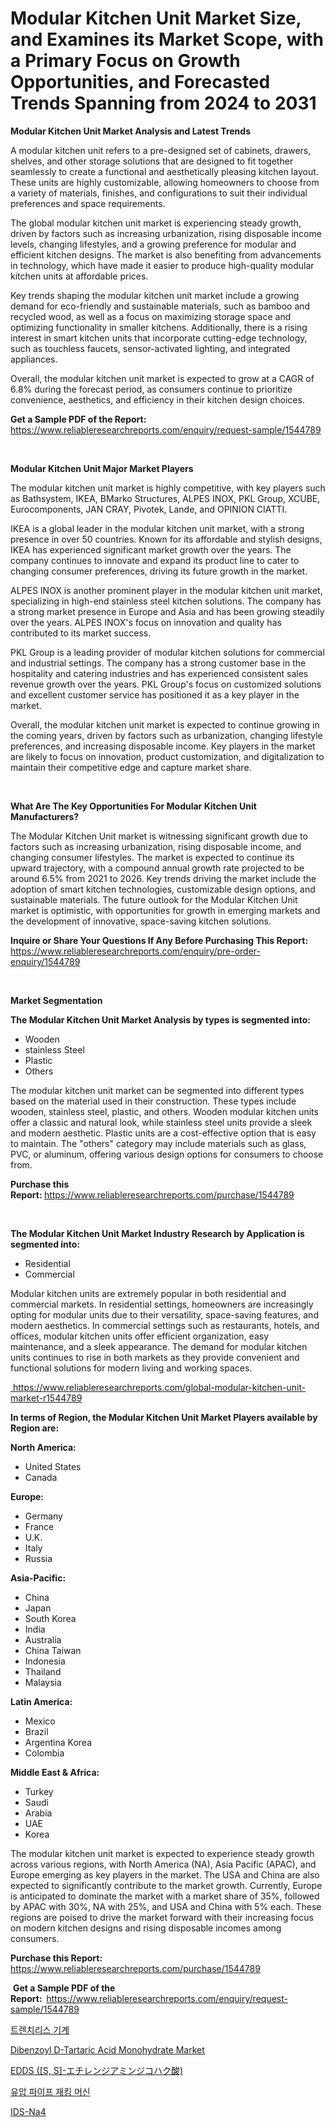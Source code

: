 <p><h1>Modular Kitchen Unit Market Size, and Examines its Market Scope, with a Primary Focus on Growth Opportunities, and Forecasted Trends Spanning from 2024 to 2031</h1></p><p><strong>Modular Kitchen Unit Market Analysis and Latest Trends</strong></p>
<p><p>A modular kitchen unit refers to a pre-designed set of cabinets, drawers, shelves, and other storage solutions that are designed to fit together seamlessly to create a functional and aesthetically pleasing kitchen layout. These units are highly customizable, allowing homeowners to choose from a variety of materials, finishes, and configurations to suit their individual preferences and space requirements.</p><p>The global modular kitchen unit market is experiencing steady growth, driven by factors such as increasing urbanization, rising disposable income levels, changing lifestyles, and a growing preference for modular and efficient kitchen designs. The market is also benefiting from advancements in technology, which have made it easier to produce high-quality modular kitchen units at affordable prices.</p><p>Key trends shaping the modular kitchen unit market include a growing demand for eco-friendly and sustainable materials, such as bamboo and recycled wood, as well as a focus on maximizing storage space and optimizing functionality in smaller kitchens. Additionally, there is a rising interest in smart kitchen units that incorporate cutting-edge technology, such as touchless faucets, sensor-activated lighting, and integrated appliances.</p><p>Overall, the modular kitchen unit market is expected to grow at a CAGR of 6.8% during the forecast period, as consumers continue to prioritize convenience, aesthetics, and efficiency in their kitchen design choices.</p></p>
<p><strong>Get a Sample PDF of the Report:&nbsp;</strong> <a href="https://www.reliableresearchreports.com/enquiry/request-sample/1544789">https://www.reliableresearchreports.com/enquiry/request-sample/1544789</a></p>
<p>&nbsp;</p>
<p><strong>Modular Kitchen Unit Major Market Players</strong></p>
<p><p>The modular kitchen unit market is highly competitive, with key players such as Bathsystem, IKEA, BMarko Structures, ALPES INOX, PKL Group, XCUBE, Eurocomponents, JAN CRAY, Pivotek, Lande, and OPINION CIATTI. </p><p>IKEA is a global leader in the modular kitchen unit market, with a strong presence in over 50 countries. Known for its affordable and stylish designs, IKEA has experienced significant market growth over the years. The company continues to innovate and expand its product line to cater to changing consumer preferences, driving its future growth in the market.</p><p>ALPES INOX is another prominent player in the modular kitchen unit market, specializing in high-end stainless steel kitchen solutions. The company has a strong market presence in Europe and Asia and has been growing steadily over the years. ALPES INOX's focus on innovation and quality has contributed to its market success.</p><p>PKL Group is a leading provider of modular kitchen solutions for commercial and industrial settings. The company has a strong customer base in the hospitality and catering industries and has experienced consistent sales revenue growth over the years. PKL Group's focus on customized solutions and excellent customer service has positioned it as a key player in the market.</p><p>Overall, the modular kitchen unit market is expected to continue growing in the coming years, driven by factors such as urbanization, changing lifestyle preferences, and increasing disposable income. Key players in the market are likely to focus on innovation, product customization, and digitalization to maintain their competitive edge and capture market share.</p></p>
<p>&nbsp;</p>
<p><strong>What Are The Key Opportunities For Modular Kitchen Unit Manufacturers?</strong></p>
<p><p>The Modular Kitchen Unit market is witnessing significant growth due to factors such as increasing urbanization, rising disposable income, and changing consumer lifestyles. The market is expected to continue its upward trajectory, with a compound annual growth rate projected to be around 6.5% from 2021 to 2026. Key trends driving the market include the adoption of smart kitchen technologies, customizable design options, and sustainable materials. The future outlook for the Modular Kitchen Unit market is optimistic, with opportunities for growth in emerging markets and the development of innovative, space-saving kitchen solutions.</p></p>
<p><strong>Inquire or Share Your Questions If Any Before Purchasing This Report:</strong> <a href="https://www.reliableresearchreports.com/enquiry/pre-order-enquiry/1544789">https://www.reliableresearchreports.com/enquiry/pre-order-enquiry/1544789</a></p>
<p>&nbsp;</p>
<p><strong>Market Segmentation</strong></p>
<p><strong>The Modular Kitchen Unit Market Analysis by types is segmented into:</strong></p>
<p><ul><li>Wooden</li><li>stainless Steel</li><li>Plastic</li><li>Others</li></ul></p>
<p><p>The modular kitchen unit market can be segmented into different types based on the material used in their construction. These types include wooden, stainless steel, plastic, and others. Wooden modular kitchen units offer a classic and natural look, while stainless steel units provide a sleek and modern aesthetic. Plastic units are a cost-effective option that is easy to maintain. The "others" category may include materials such as glass, PVC, or aluminum, offering various design options for consumers to choose from.</p></p>
<p><strong>Purchase this Report:&nbsp;</strong><a href="https://www.reliableresearchreports.com/purchase/1544789">https://www.reliableresearchreports.com/purchase/1544789</a></p>
<p>&nbsp;</p>
<p><strong>The Modular Kitchen Unit Market Industry Research by Application is segmented into:</strong></p>
<p><ul><li>Residential</li><li>Commercial</li></ul></p>
<p><p>Modular kitchen units are extremely popular in both residential and commercial markets. In residential settings, homeowners are increasingly opting for modular units due to their versatility, space-saving features, and modern aesthetics. In commercial settings such as restaurants, hotels, and offices, modular kitchen units offer efficient organization, easy maintenance, and a sleek appearance. The demand for modular kitchen units continues to rise in both markets as they provide convenient and functional solutions for modern living and working spaces.</p></p>
<p><a href="https://www.reliableresearchreports.com/global-modular-kitchen-unit-market-r1544789">&nbsp;https://www.reliableresearchreports.com/global-modular-kitchen-unit-market-r1544789</a></p>
<p><strong>In terms of Region, the Modular Kitchen Unit Market Players available by Region are:</strong></p>
<p>
    <p> <strong> North America: </strong>
        <ul>
            <li>United States</li>
            <li>Canada</li>
        </ul>
        </p> 
    <p> <strong> Europe: </strong>
        <ul>
            <li>Germany</li>
            <li>France</li>
            <li>U.K.</li>
            <li>Italy</li>
            <li>Russia</li>
        </ul>
        </p> 
    <p> <strong> Asia-Pacific: </strong>
        <ul>
            <li>China</li>
            <li>Japan</li>
            <li>South Korea</li>
            <li>India</li>
            <li>Australia</li>
            <li>China Taiwan</li>
            <li>Indonesia</li>
            <li>Thailand</li>
            <li>Malaysia</li>
        </ul>
        </p> 
    <p> <strong> Latin America: </strong>
        <ul>
            <li>Mexico</li>
            <li>Brazil</li>
            <li>Argentina Korea</li>
            <li>Colombia</li>
        </ul>
        </p> 
    <p> <strong> Middle East & Africa: </strong>
        <ul>
            <li>Turkey</li>
            <li>Saudi</li>
            <li>Arabia</li>
            <li>UAE</li>
            <li>Korea</li>
        </ul>
    </p>
    </p>
<p><p>The modular kitchen unit market is expected to experience steady growth across various regions, with North America (NA), Asia Pacific (APAC), and Europe emerging as key players in the market. The USA and China are also expected to significantly contribute to the market growth. Currently, Europe is anticipated to dominate the market with a market share of 35%, followed by APAC with 30%, NA with 25%, and USA and China with 5% each. These regions are poised to drive the market forward with their increasing focus on modern kitchen designs and rising disposable incomes among consumers.</p></p>
<p><strong>Purchase this Report: </strong><a href="https://www.reliableresearchreports.com/purchase/1544789">https://www.reliableresearchreports.com/purchase/1544789</a></p>
<p>&nbsp;<strong>Get a Sample PDF of the Report:&nbsp;&nbsp;</strong><a href="https://www.reliableresearchreports.com/enquiry/request-sample/1544789">https://www.reliableresearchreports.com/enquiry/request-sample/1544789</a></p>
<p><strong></strong></p>
<p><p><a href="https://github.com/bunxhcci35271755/Market-Research-Report-List-2/blob/main/2332596147593.md">트렌치리스 기계</a></p><p><a href="https://github.com/marloy8/Market-Research-Report-List-5/blob/main/dibenzoyl-d-tartaric-acid-monohydrate-market.md">Dibenzoyl D-Tartaric Acid Monohydrate Market</a></p><p><a href="https://github.com/NikitaBruen/Market-Research-Report-List-1/blob/main/3035208139669.md">EDDS ([S, S]-エチレンジアミンジコハク酸)</a></p><p><a href="https://github.com/mofijurk071/Market-Research-Report-List-1/blob/main/1976724147592.md">유압 파이프 재킹 머신</a></p><p><a href="https://github.com/mm14022023/Market-Research-Report-List-1/blob/main/5664961139668.md">IDS-Na4</a></p></p>